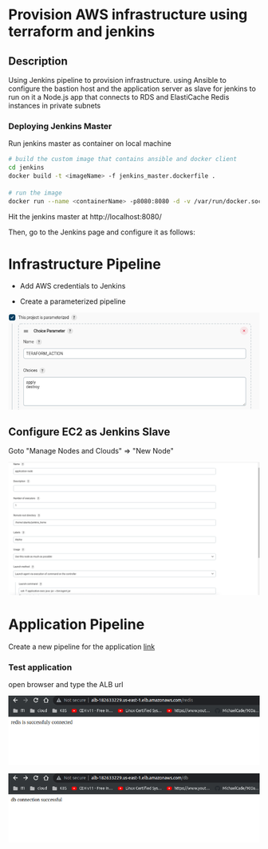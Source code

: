Provision AWS infrastructure using terraform and jenkins 
====

Description
----

Using Jenkins pipeline to provision infrastructure. using Ansible to configure the bastion host and the application server as slave for jenkins to run on it a Node.js app that connects to RDS and ElastiCache Redis instances in private subnets


### Deploying Jenkins Master

Run jenkins master as container on local machine

```bash
# build the custom image that contains ansible and docker client 
cd jenkins
docker build -t <imageName> -f jenkins_master.dockerfile .

# run the image
docker run --name <containerName> -p8080:8080 -d -v /var/run/docker.sock:/var/run/docker.sock  -v /usr/bin/terraform:/usr/bin/terraform <imageName>

```

Hit the jenkins master at http://localhost:8080/


Then, go to the Jenkins page and configure it as follows:

Infrastructure Pipeline
===

- Add AWS credentials to Jenkins
 
- Create a parameterized pipeline

![alt](./assets/images/pipeline1.png)


Configure EC2 as Jenkins Slave
----
Goto "Manage Nodes and Clouds" => "New Node"

![Private](./assets/images/slave.png)


Application Pipeline
====
Create a new pipeline for the application [link](https://github.com/mohamedanwer006/jenkins_nodejs_example/tree/rds_redis)  

### Test application 
open browser and type the ALB url

![alt](./assets/images/redis.png)

![alt](./assets/images/rds.png)

